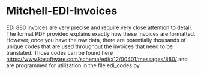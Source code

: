 # Mitchell-EDI-Invoices
EDI 880 invoices are very precise and require very close attention to detail. The format PDF provided explains exactly how these invoices are formatted. However, once you have the raw data, there are potentially thousands of unique codes that are used throughout the invoices that need to be translated. Those codes can be found here https://www.kasoftware.com/schema/edi/x12/00401/messages/880/ and are programmed for utilization in the file edi_codes.py
